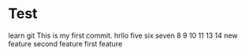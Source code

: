 # Test
learn git
This is my first commit.
hrllo
five
six
seven
8
9
10
11
13
14
new feature
second feature
first feature

